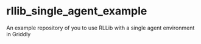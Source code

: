 # rllib_single_agent_example
An example repository of you to use RLLib with a single agent environment in Griddly
